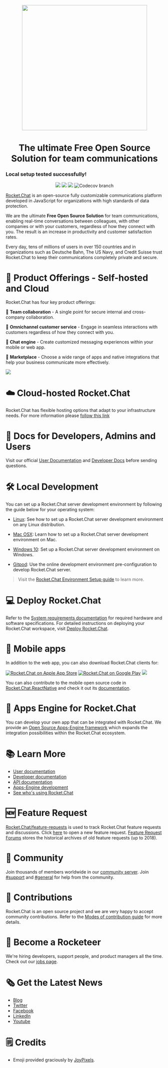 <p align="center"> 
  <img  src="https://github.com/RocketChat/Rocket.Chat.Artwork/raw/master/Logos/2020/png/logo-horizontal-red.png" data-canonical-src="https://github.com/RocketChat/Rocket.Chat.Artwork/raw/master/Logos/2020/png/logo-horizontal-red.png" width="400" />
</p>

<h1 align="center">
  The ultimate Free Open Source Solution for team communications
</h1>

### Local setup tested successfully!
<p align="center">
  <img src="https://img.shields.io/github/v/release/RocketChat/Rocket.Chat?label=version">
  <img src="https://img.shields.io/github/actions/workflow/status/RocketChat/Rocket.Chat/build_and_test.yml">
  <img src="https://img.shields.io/badge/license-MIT-green">
  <img alt="Codecov branch" src="https://img.shields.io/codecov/c/github/RocketChat/Rocket.Chat/develop">
</p>



[Rocket.Chat](https://rocket.chat) is an open-source fully customizable communications platform developed in JavaScript for organizations with high standards of data protection.

We are the ultimate **Free Open Source Solution** for team communications, enabling real-time conversations between colleagues, with other companies or with your customers, regardless of how they connect with you. The result is an increase in productivity and customer satisfaction rates.

Every day, tens of millions of users in over 150 countries and in organizations such as Deutsche Bahn, The US Navy, and Credit Suisse trust Rocket.Chat to keep their communications completely private and secure.

# 🚀 Product Offerings - Self-hosted and Cloud

Rocket.Chat has four key product offerings: 

💬 **Team collaboration** - A single point for secure internal and cross-company collaboration.

🎯 **Omnichannel customer service** - Engage in seamless interactions with customers regardless of how they connect with you.

🦾 **Chat engine** - Create customized messaging experiences within your mobile or web app.

🤖 **Marketplace** - Choose a wide range of apps and native integrations that help your business communicate more effectively.

<img src="https://global-uploads.webflow.com/611a19b9853b7414a0f6b3f6/6319c72bbd8af5c8c22efab6_heroImage.webp" data-canonical-src="https://global-uploads.webflow.com/611a19b9853b7414a0f6b3f6/6319c72bbd8af5c8c22efab6_heroImage.webp"  />

# ☁️ Cloud-hosted Rocket.Chat

Rocket.Chat has flexible hosting options that adapt to your infrastructure needs.
For more information please [follow this link](https://www.rocket.chat/hosting)

# 📖 Docs for Developers, Admins and Users

Visit our official [User Documentation](https://docs.rocket.chat/) and [Developer Docs](https://developer.rocket.chat/docs) before sending questions.

# 🛠️ Local Development

You can set up a Rocket.Chat server development environment by following the guide below for your operating system:


- [Linux](https://developer.rocket.chat/docs/linux): See how to set up a Rocket.Chat server development environment on any Linux distribution.

- [Mac OSX](https://developer.rocket.chat/docs/mac-osx): Learn how to set up a Rocket.Chat server development environment on Mac.

- [Windows 10](https://developer.rocket.chat/docs/windows-10): Set up a Rocket.Chat server development environment on Windows.

- [Gitpod](https://developer.rocket.chat/docs/gitpod): Use the online development environment pre-configuration to develop Rocket.Chat server.

> Visit the [Rocket.Chat Environment Setup guide](https://developer.rocket.chat/docs/server-environment-setup) to learn more.


# 💻 Deploy Rocket.Chat

Refer to the [System requirements documentation](https://docs.rocket.chat/docs/system-requirements) for required hardware and software specifications. For detailed instructions on deploying your Rocket.Chat workspace, visit [Deploy Rocket.Chat](https://rocket.chat/install).

# 📱 Mobile apps

In addition to the web app, you can also download Rocket.Chat clients for:


[![Rocket.Chat on Apple App Store](https://user-images.githubusercontent.com/551004/29770691-a2082ff4-8bc6-11e7-89a6-964cd405ea8e.png)](https://itunes.apple.com/us/app/rocket-chat/id1148741252?mt=8) [![Rocket.Chat on Google Play](https://user-images.githubusercontent.com/551004/29770692-a20975c6-8bc6-11e7-8ab0-1cde275496e0.png)](https://play.google.com/store/apps/details?id=chat.rocket.android) [![](https://user-images.githubusercontent.com/551004/48210349-50649480-e35e-11e8-97d9-74a4331faf3a.png)](https://f-droid.org/en/packages/chat.rocket.android)

You can also contribute to the mobile open source code in [Rocket.Chat.ReactNative](https://github.com/RocketChat/Rocket.Chat.ReactNative) and check it out its [documentation](https://developer.rocket.chat/docs/mobile-app).

# 🧩 Apps Engine for Rocket.Chat

You can develop your own app that can be integrated with Rocket.Chat. We provide an [Open Source Apps-Engine framework](https://developer.rocket.chat/apps-engine/getting-started) which expands the integration possibilities within the Rocket.Chat ecosystem.

# 📚 Learn More

- [User documentation](https://docs.rocket.chat)
- [Developer documentation](https://developer.rocket.chat)
- [API documentation](https://developer.rocket.chat/reference/api)
- [Apps-Engine development](https://developer.rocket.chat/apps-engine/rocket.chat-apps-and-apps-engine)
- [See who's using Rocket.Chat](https://www.rocket.chat/customers)

# 🆕 Feature Request

[Rocket.Chat/feature-requests](https://github.com/RocketChat/feature-requests) is used to track Rocket.Chat feature requests and discussions. Click [here](https://github.com/RocketChat/feature-requests/issues/new?template=feature_request.md) to open a new feature request. [Feature Request Forums](https://forums.rocket.chat/c/feature-requests/8) stores the historical archives of old feature requests (up to 2018).

# 🤝 Community

Join thousands of members worldwide in our [community server](https://open.rocket.chat).
Join [#support](https://open.rocket.chat/channel/support) and [#general](https://open.rocket.chat/channel/general) for help from the community.


# 👥 Contributions

Rocket.Chat is an open source project and we are very happy to accept community contributions. Refer to the [Modes of contribution guide](https://developer.rocket.chat/contribute-to-rocket.chat/ways-to-contribute) for more details.


# 💼 Become a Rocketeer

We're hiring developers, support people, and product managers all the time. Check out our [jobs page](https://rocket.chat/jobs).

# 🗞️ Get the Latest News

- [Blog](https://rocket.chat/blog)
- [Twitter](https://twitter.com/RocketChat)
- [Facebook](https://www.facebook.com/RocketChatApp)
- [LinkedIn](https://www.linkedin.com/company/rocket-chat)
- [Youtube](https://www.youtube.com/channel/UCin9nv7mUjoqrRiwrzS5UVQ)

# 🗒️ Credits

- Emoji provided graciously by [JoyPixels](https://www.joypixels.com).
